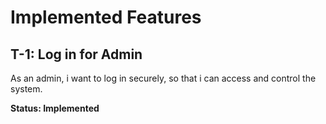 # Implemented Features
## T-1: Log in for Admin
 As an admin, i want to log in securely, so that i can access and control the system. 
 
**Status: Implemented**
